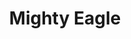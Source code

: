 ---
pid: fs121
title: Mighty Eagle
location_transcription: Conotitution lawn
coordinates: "[-75.150304798008, 39.949059633645]"
zipcode: '19106'
gen_neighborhood: Center City
neighborhood: Society Hill,Old City
outside_phl: 
age: '11'
age_range: 6-13
instagram: 
image_file_name: fs_121.jpg
proposal_transcription: 
topic: Animals
topic_summary: '0'
type: Other No Form
keywords_other: 
credit: "#Yehuda"
image_labels: 
twitter: 
facebook: 
permalink: "/monuments/fs121/"
layout: item-page
---